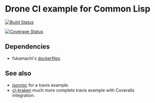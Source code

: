 # Drone CI example for Common Lisp
[![Build Status](https://drone.git-or-miss.com/api/badges/thomashoullier/cl-drone-example/status.svg?ref=refs/heads/master)](https://drone.git-or-miss.com/thomashoullier/cl-drone-example)

[![Coverage Status](https://coveralls.io/repos/github/thomashoullier/cl-drone-example/badge.svg?branch=master)](https://coveralls.io/github/thomashoullier/cl-drone-example?branch=master)

## Dependencies
* fukamachi's [dockerfiles](https://github.com/fukamachi/dockerfiles)

## See also
* [jsonrpc](https://github.com/cxxxr/jsonrpc/blob/master/.travis.yml) for a
  travis example.
* [cl-kraken](https://github.com/jonatack/cl-kraken/blob/master/.travis.yml)
  much more complete travis example with Coveralls integration.
